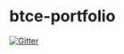 # btce-portfolio

[![Gitter](https://badges.gitter.im/Join%20Chat.svg)](https://gitter.im/clivewalkden/btce-portfolio?utm_source=badge&utm_medium=badge&utm_campaign=pr-badge&utm_content=badge)